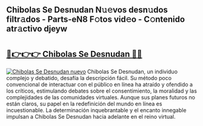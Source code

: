 ## Chibolas Se Desnudan N𝚞𝚎vos desn𝚞dos filtr𝚊dos - Parts-eN8 F𝚘tos vid𝚎o - C𝚘ntenido atr𝚊ctivo djeyw

# <h2><a href="http://mb8j8kw.tromn.icu/?c=Chibolas+Se+Desnudan">🔗👉👉👉 Chibolas Se Desnudan 🔗🔗</a></h2>

[![Chibolas Se Desnudan nuevo](https://i.imgur.com/pEAQMta.gif)](http://mb8j8kw.tromn.icu/?c=Chibolas+Se+Desnudan)
Chibolas Se Desnudan, un individuo complejo y debatido, desafía la descripción fácil. Su método poco convencional de interactuar con el público en línea ha atraído y ofendido a los críticos, estimulando debates sobre el consentimiento, la moralidad y las complejidades de las comunidades virtuales. Aunque sus planes futuros no están claros, su papel en la redefinición del mundo en línea es incuestionable. La determinación inquebrantable y el encanto innegable impulsan a Chibolas Se Desnudan hacia adelante en el reino virtual.
